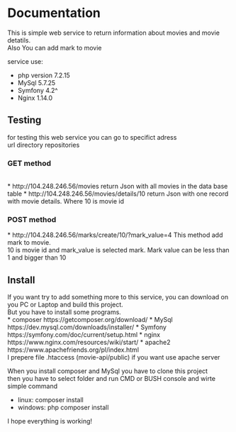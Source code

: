 <h1>Documentation</h1>

This is simple web service to return information about movies and movie detatils. <br>
Also You can add mark to movie <br>

service use:
* php version 7.2.15
* MySql 5.7.25
* Symfony 4.2^
* Nginx 1.14.0

<h2>Testing</h2>
for testing this web service you can go to specifict adress <br>
url directory repositories 
<br>
<h3>GET method</h3>
<br>
* http://104.248.246.56/movies return Json with all movies in the data base table
* http://104.248.246.56/movies/details/10 return Json with one record with movie details. Where 10 is movie id  
<h3>POST method</h3>
* http://104.248.246.56/marks/create/10/?mark_value=4 This method add mark to movie. <br>
10 is movie id and mark_value is selected mark. Mark value can be less than 1 and bigger than 10

<h2>Install</h2>
If you want try to add something more to this service, you can download on you PC or Laptop and build this project. <br>
But you have to install some programs. 
<br>
* composer https://getcomposer.org/download/
* MySql https://dev.mysql.com/downloads/installer/
* Symfony https://symfony.com/doc/current/setup.html
* nginx https://www.nginx.com/resources/wiki/start/
* apache2 https://www.apachefriends.org/pl/index.html 
<br> I prepere file .htaccess (movie-api/public) if you want use apache server 

When you install composer and MySql you have to clone this project<br>
then you have to select folder and run CMD or BUSH console and wirte simple command <br>
* linux: composer install 
* windows: php composer install

I hope everything is working!<br>


 

 
